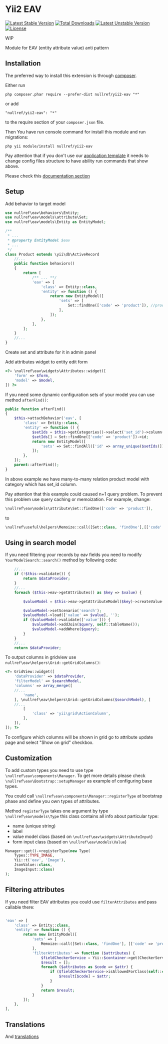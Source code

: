 Yii2 EAV
===============


[![Latest Stable Version](https://poser.pugx.org/nullref/yii2-eav/v/stable)](https://packagist.org/packages/nullref/yii2-eav) [![Total Downloads](https://poser.pugx.org/nullref/yii2-eav/downloads)](https://packagist.org/packages/nullref/yii2-eav) [![Latest Unstable Version](https://poser.pugx.org/nullref/yii2-eav/v/unstable)](https://packagist.org/packages/nullref/yii2-eav) [![License](https://poser.pugx.org/nullref/yii2-eav/license)](https://packagist.org/packages/nullref/yii2-eav)


WIP

Module for EAV (entity attribute value) anti pattern

Installation
------------

The preferred way to install this extension is through [composer](http://getcomposer.org/download/).

Either run

```
php composer.phar require --prefer-dist nullref/yii2-eav "*"
```

or add

```
"nullref/yii2-eav": "*"
```

to the require section of your `composer.json` file.

Then You have run console command for install this module and run migrations:

```
php yii module/install nullref/yii2-eav
```

Pay attention that if you don't use our [application template](https://github.com/NullRefExcep/yii2-boilerplate) 
it needs to change config files structure to have ability run commands that show above.

Please check this [documentation section](https://github.com/NullRefExcep/yii2-core#config-structure)

Setup
-----

Add behavior to target model

```php
use nullref\eav\behaviors\Entity;
use nullref\eav\models\attribute\Set;
use nullref\eav\models\Entity as EntityModel;

/**
 * ...
 * @property EntityModel $eav
 * ...
 */
class Product extends \yii\db\ActiveRecord
    //...
    public function behaviors()
    {
        return [
            /** ... **/
            'eav' => [
                'class' => Entity::class,
                'entity' => function () {
                    return new EntityModel([
                        'sets' => [
                            Set::findOne(['code' => 'product']), //product -- set from db
                        ],
                    ]);
                },
            ],
        ];
    }
    //...
}
```

Create set and attribute for it in admin panel

Add attributes widget to entity edit form

```php
<?= \nullref\eav\widgets\Attributes::widget([
    'form' => $form,
    'model' => $model,
]) ?>
```

If you need some dynamic configuration sets of your model you can use method `afterFind()`:

```php
public function afterFind()
{
    $this->attachBehavior('eav', [
        'class' => Entity::class,
        'entity' => function () {
            $setIds = $this->getCategories()->select('set_id')->column();
            $setIds[] = Set::findOne(['code' => 'product'])->id;
            return new EntityModel([
                'sets' => Set::findAll(['id' => array_unique($setIds)]),
            ]);
        },
    ]);
    parent::afterFind();
}
```

In above example we have many-to-many relation product model with category which has set_id column.

Pay attention that this example could caused n+1 query problem. To prevent this problem use query caching or memoization.
For example, change:
```php
\nullref\eav\models\attribute\Set::findOne(['code' => 'product']),
```
to
```php
\nullref\useful\helpers\Memoize::call([Set::class, 'findOne'],[['code' => 'product']]),
```

Using in search model 
---------------------

If you need filtering your records by eav fields you need to modify `YourModelSearch::search()` method by following code:

```php
    //...
    if (!$this->validate()) {
        return $dataProvider;
    }
    //...
    foreach ($this->eav->getAttributes() as $key => $value) {

        $valueModel = $this->eav->getAttributeModel($key)->createValue();

        $valueModel->setScenario('search');
        $valueModel->load(['value' => $value], '');
        if ($valueModel->validate(['value'])) {
            $valueModel->addJoin($query, self::tableName());
            $valueModel->addWhere($query);
        }
    }
    //...
    return $dataProvider;
```

To output columns in gridview use `nullref\eav\helpers\Grid::getGridColumns()`:

```php
<?= GridView::widget([
    'dataProvider' => $dataProvider,
    'filterModel' => $searchModel,
    'columns' => array_merge([
    //... 
        'name',
    ], \nullref\eav\helpers\Grid::getGridColumns($searchModel), [
    //... 
        [
            'class' => 'yii\grid\ActionColumn',
        ],
    ]),
]); ?>
```

To configure which columns will be shown in grid go to attribute update page and select "Show on grid" checkbox.


Customization
-------------

To add custom types you need to use type `\nullref\eav\components\Manager`.
To get more details please check `\nullref\eav\Bootstrap::setupManager` as example of configuring base types.

You could call `\nullref\eav\components\Manager::registerType` at bootstrap phase and define you own types of attributes.

Method `registerType` takes one argument by type `\nullref\eav\models\Type` this class contains all info about particular type:

- name (unique string)
- label
- value model class (based on `\nullref\eav\widgets\AttributeInput`)
- form input class (based on `\nullref\eav\models\Value`)

```php
Manager::get()->registerType(new Type(
    Types::TYPE_IMAGE, 
    Yii::t('eav', 'Image'), 
    JsonValue::class, 
    ImageInput::class)
);
```

Filtering attributes
--------------------

If you need filter EAV attributes you could use `filterAttributes` and pass callable there:
```php

'eav' => [
    'class' => Entity::class,
    'entity' => function () {
        return new EntityModel([
            'sets' => [
                Memoize::call([Set::class, 'findOne'], [['code' => 'product']]),
            ],
            'filterAttributes' => function ($attributes) {
                $fieldCheckerService = Yii::$container->get(CheckerService::class);
                $result = [];
                foreach ($attributes as $code => $attr) {
                    if ($fieldCheckerService->isAllowedForClass(self::class, $code)) {
                        $result[$code] = $attr;
                    }
                }
                return $result;
            }
        ]);
    },
],
```

Translations
------------

And [translations](https://github.com/NullRefExcep/yii2-core#translation-overriding)

